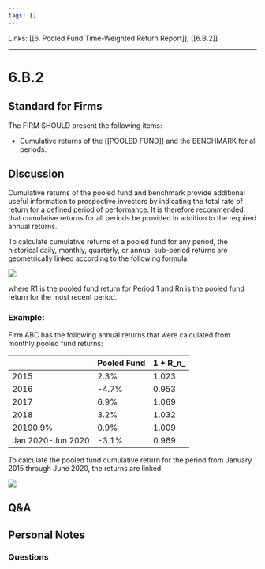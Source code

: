 ```yaml
---
tags: []
---
```

Links: [[6. Pooled Fund Time-Weighted Return Report]], [[6.B.2]]
___
# 6.B.2
## Standard for Firms
The FIRM SHOULD present the following items:
- Cumulative returns of the [[POOLED FUND]] and the BENCHMARK for all periods.
## Discussion
Cumulative returns of the pooled fund and benchmark provide additional useful information to prospective investors by indicating the total rate of return for a defined period of performance. It is therefore recommended that cumulative returns for all periods be provided in addition to the required annual returns.

To calculate cumulative returns of a pooled fund for any period, the historical daily, monthly, quarterly, or annual sub-period returns are geometrically linked according to the following formula:

![](https://www.gipsstandards.org/wp-content/themes/gips/pdf_img/for_firms/6.A.10.3.png)

where R1 is the pooled fund return for Period 1 and Rn is the pooled fund return for the most recent period.

### Example:
Firm ABC has the following annual returns that were calculated from monthly pooled fund returns:

||Pooled Fund|1 + R_n_|
|---|---|---|
|2015|2.3%|1.023|
|2016|-4.7%|0.953|
|2017|6.9%|1.069|
|2018|3.2%|1.032|
|20190.9%|0.9%|1.009|
|Jan 2020-Jun 2020|-3.1%|0.969|

To calculate the pooled fund cumulative return for the period from January 2015 through June 2020, the returns are linked:

![](https://www.gipsstandards.org/wp-content/themes/gips/pdf_img/for_firms/6.A.10.4.png)
## Q&A

## Personal Notes

### Questions